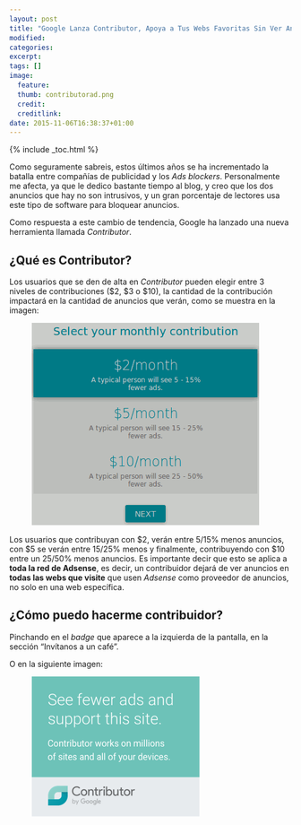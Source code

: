 ```yaml
---
layout: post
title: "Google Lanza Contributor, Apoya a Tus Webs Favoritas Sin Ver Anuncios"
modified:
categories:
excerpt:
tags: []
image:
  feature:
  thumb: contributorad.png
  credit:
  creditlink:
date: 2015-11-06T16:38:37+01:00
---
```


{% include _toc.html %}

Como seguramente sabreis, estos últimos años se ha incrementado la batalla entre compañías de publicidad y los _Ads blockers_. Personalmente me afecta, ya que le dedico bastante tiempo al blog, y creo que los dos anuncios que hay no son intrusivos, y un gran porcentaje de lectores usa este tipo de software para bloquear anuncios.

Como respuesta a este cambio de tendencia, Google ha lanzado una nueva herramienta llamada _Contributor_.

## ¿Qué es Contributor?

Los usuarios que se den de alta en _Contributor_ pueden elegir entre 3 niveles de contribuciones ($2, $3 o $10), la cantidad de la contribución impactará en la cantidad de anuncios que verán, como se muestra en la imagen:

<figure>
  <a onClick="_gaq.push(['_trackEvent', 'gContributorImage', 'main', 'clicked', 5]);" href="https://www.google.com/contributor/welcome/?utm_source=publisher&utm_medium=banner&utm_campaign=ca-pub-9043332344373532"><img src="/images/contributions.png" title="{{ title }}" alt="{{ title }}" /></a>
</figure>

Los usuarios que contribuyan con $2, verán entre 5/15% menos anuncios, con $5 se verán entre 15/25% menos y finalmente, contribuyendo con $10 entre un 25/50% menos anuncios. Es importante decir que esto se aplica a __toda la red de Adsense__, es decir, un contribuidor dejará de ver anuncios en __todas las webs que visite__ que usen _Adsense_ como proveedor de anuncios, no solo en una web específica.

## ¿Cómo puedo hacerme contribuidor?

Pinchando en el _badge_ que aparece a la izquierda de la pantalla, en la sección “Invítanos a un café”.

O en la siguiente imagen:

<figure>
  <a onClick="_gaq.push(['_trackEvent', 'gContributorImage2', 'main', 'clicked', 5]);" href="https://www.google.com/contributor/welcome/?utm_source=publisher&utm_medium=banner&utm_campaign=ca-pub-9043332344373532"><img src="/images/contributorad.png" title="{{ title }}" alt="{{ title }}" /></a>
</figure>



<!--ad-->

